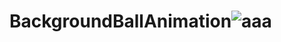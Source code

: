 # BackgroundBallAnimation![aaa](https://github.com/GauravJoshiJi/BackgroundBallAnimation/assets/125949334/7984bc3a-5066-4ec4-a3cb-880e6160dd35)
